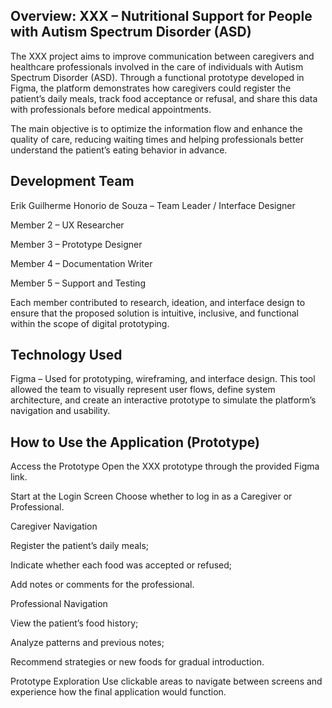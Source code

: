 ## Overview: XXX – Nutritional Support for People with Autism Spectrum Disorder (ASD)

The XXX project aims to improve communication between caregivers and healthcare professionals involved in the care of individuals with Autism Spectrum Disorder (ASD).
Through a functional prototype developed in Figma, the platform demonstrates how caregivers could register the patient’s daily meals, track food acceptance or refusal, and share this data with professionals before medical appointments.

The main objective is to optimize the information flow and enhance the quality of care, reducing waiting times and helping professionals better understand the patient’s eating behavior in advance.

## Development Team

Erik Guilherme Honorio de Souza – Team Leader / Interface Designer

Member 2 – UX Researcher

Member 3 – Prototype Designer

Member 4 – Documentation Writer

Member 5 – Support and Testing

Each member contributed to research, ideation, and interface design to ensure that the proposed solution is intuitive, inclusive, and functional within the scope of digital prototyping.

## Technology Used

Figma – Used for prototyping, wireframing, and interface design.
This tool allowed the team to visually represent user flows, define system architecture, and create an interactive prototype to simulate the platform’s navigation and usability.

## How to Use the Application (Prototype)

Access the Prototype
Open the XXX prototype through the provided Figma link.

Start at the Login Screen
Choose whether to log in as a Caregiver or Professional.

Caregiver Navigation

Register the patient’s daily meals;

Indicate whether each food was accepted or refused;

Add notes or comments for the professional.

Professional Navigation

View the patient’s food history;

Analyze patterns and previous notes;

Recommend strategies or new foods for gradual introduction.

Prototype Exploration
Use clickable areas to navigate between screens and experience how the final application would function.
